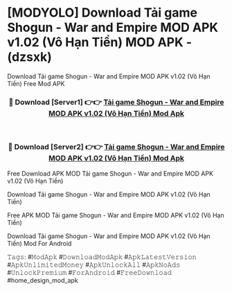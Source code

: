 # [MODYOLO] Download Tải game Shogun - War and Empire MOD APK v1.02 (Vô Hạn Tiền) MOD APK - (dzsxk)
Download Tải game Shogun - War and Empire MOD APK v1.02 (Vô Hạn Tiền) Free Mod APK

<div align="center">
<h3>🔴 Download [Server1] 👉👉 <a href="https://apk-comot.site?title=Tải_game_Shogun_-_War_and_Empire_MOD_APK_v1.02_(Vô_Hạn_Tiền)">Tải game Shogun - War and Empire MOD APK v1.02 (Vô Hạn Tiền) Mod Apk</a></h3><br>

<h3>🔴 Download [Server2] 👉👉 <a href="https://apk-comot.site?title=Tải_game_Shogun_-_War_and_Empire_MOD_APK_v1.02_(Vô_Hạn_Tiền)">Tải game Shogun - War and Empire MOD APK v1.02 (Vô Hạn Tiền) Mod Apk</a></h3>
</div>


Free Download APK MOD Tải game Shogun - War and Empire MOD APK v1.02 (Vô Hạn Tiền)

Download Tải game Shogun - War and Empire MOD APK v1.02 (Vô Hạn Tiền) 

Free APK MOD Tải game Shogun - War and Empire MOD APK v1.02 (Vô Hạn Tiền) 

Download Tải game Shogun - War and Empire MOD APK v1.02 (Vô Hạn Tiền) Mod For Android

𝚃𝚊𝚐𝚜: #𝙼𝚘𝚍𝙰𝚙𝚔 #𝙳𝚘𝚠𝚗𝚕𝚘𝚊𝚍𝙼𝚘𝚍𝙰𝚙𝚔 #𝙰𝚙𝚔𝙻𝚊𝚝𝚎𝚜𝚝𝚅𝚎𝚛𝚜𝚒𝚘𝚗 #𝙰𝚙𝚔𝚄𝚗𝚕𝚒𝚖𝚒𝚝𝚎𝚍𝙼𝚘𝚗𝚎𝚢 #𝙰𝚙𝚔𝚄𝚗𝚕𝚘𝚌𝚔𝙰𝚕𝚕 #𝙰𝚙𝚔𝙽𝚘𝙰𝚍𝚜 #𝚄𝚗𝚕𝚘𝚌𝚔𝙿𝚛𝚎𝚖𝚒𝚞𝚖 #𝙵𝚘𝚛𝙰𝚗𝚍𝚛𝚘𝚒𝚍 #𝙵𝚛𝚎𝚎𝙳𝚘𝚠𝚗𝚕𝚘𝚊𝚍 #home_design_mod_apk